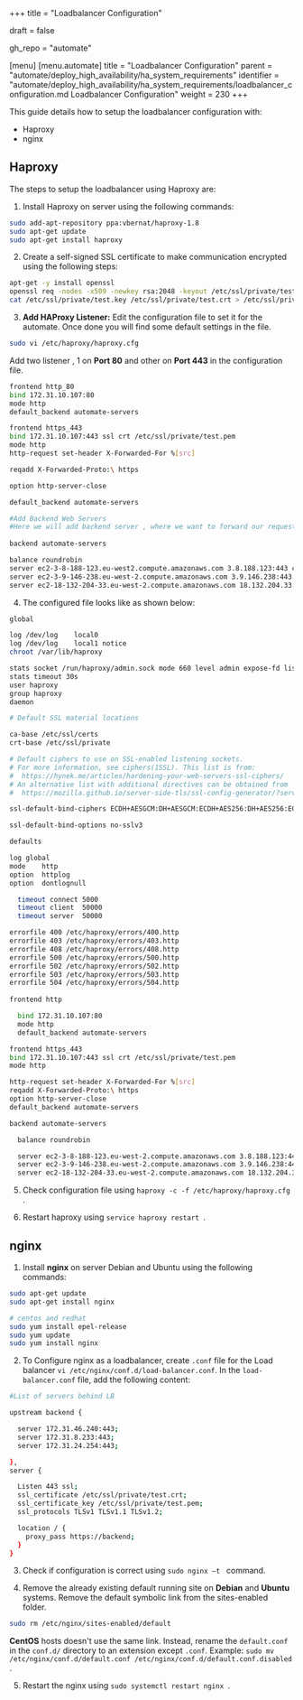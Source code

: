 +++
title = "Loadbalancer Configuration"

draft = false

gh_repo = "automate"

[menu]
  [menu.automate]
    title = "Loadbalancer Configuration"
    parent = "automate/deploy_high_availability/ha_system_requirements"
    identifier = "automate/deploy_high_availability/ha_system_requirements/loadbalancer_configuration.md Loadbalancer Configuration"
    weight = 230
+++

This guide details how to setup the loadbalancer configuration with:

- Haproxy
- nginx

## Haproxy

The steps to setup the loadbalancer using Haproxy are:

1. Install Haproxy on server using the following commands:

```bash
sudo add-apt-repository ppa:vbernat/haproxy-1.8 
sudo apt-get update 
sudo apt-get install haproxy
```

2. Create a self-signed SSL certificate to make communication encrypted using the following steps:

```bash
apt-get -y install openssl 
openssl req -nodes -x509 -newkey rsa:2048 -keyout /etc/ssl/private/test.key -out /etc/ssl/private/test.crt -days 30 
cat /etc/ssl/private/test.key /etc/ssl/private/test.crt > /etc/ssl/private/test.pem 
```

3. **Add HAProxy Listener:** Edit the configuration file to set it for the automate. Once done you will find some default settings in the file.

```bash
sudo vi /etc/haproxy/haproxy.cfg 
```

Add two listener , 1 on **Port 80** and other on **Port 443** in the configuration file.

```bash
frontend http_80 
bind 172.31.10.107:80 
mode http 
default_backend automate-servers 

frontend https_443 
bind 172.31.10.107:443 ssl crt /etc/ssl/private/test.pem 
mode http 
http-request set-header X-Forwarded-For %[src] 

reqadd X-Forwarded-Proto:\ https 

option http-server-close 

default_backend automate-servers 

#Add Backend Web Servers 
#Here we will add backend server , where we want to forward our requests. 
 
backend automate-servers 

balance roundrobin 
server ec2-3-8-188-123.eu-west2.compute.amazonaws.com 3.8.188.123:443 check ssl verify none 
server ec2-3-9-146-238.eu-west-2.compute.amazonaws.com 3.9.146.238:443 check ssl verify none 
server ec2-18-132-204-33.eu-west-2.compute.amazonaws.com 18.132.204.33:443 check ssl verify none 
```

4. The configured file looks like as shown below:

```bash
global 

log /dev/log	local0
log /dev/log	local1 notice 
chroot /var/lib/haproxy 

stats socket /run/haproxy/admin.sock mode 660 level admin expose-fd listeners 
stats timeout 30s 
user haproxy 
group haproxy 
daemon 

# Default SSL material locations 

ca-base /etc/ssl/certs 
crt-base /etc/ssl/private 

# Default ciphers to use on SSL-enabled listening sockets. 
# For more information, see ciphers(1SSL). This list is from: 
#  https://hynek.me/articles/hardening-your-web-servers-ssl-ciphers/ 
# An alternative list with additional directives can be obtained from 
#  https://mozilla.github.io/server-side-tls/ssl-config-generator/?server=haproxy 

ssl-default-bind-ciphers ECDH+AESGCM:DH+AESGCM:ECDH+AES256:DH+AES256:ECDH+AES128:DH+AES:RSA+AESGCM:RSA+AES:!aNULL:!MD5:!DSS 

ssl-default-bind-options no-sslv3 

defaults 

log	global 
mode	http 
option	httplog 
option	dontlognull

  timeout connect 5000
  timeout client  50000
  timeout server  50000

errorfile 400 /etc/haproxy/errors/400.http
errorfile 403 /etc/haproxy/errors/403.http
errorfile 408 /etc/haproxy/errors/408.http
errorfile 500 /etc/haproxy/errors/500.http
errorfile 502 /etc/haproxy/errors/502.http
errorfile 503 /etc/haproxy/errors/503.http
errorfile 504 /etc/haproxy/errors/504.http
  
frontend http 

  bind 172.31.10.107:80 
  mode http 
  default_backend automate-servers 

frontend https_443 
bind 172.31.10.107:443 ssl crt /etc/ssl/private/test.pem
mode http 

http-request set-header X-Forwarded-For %[src] 
reqadd X-Forwarded-Proto:\ https 
option http-server-close 
default_backend automate-servers 

backend automate-servers 

  balance roundrobin 

  server ec2-3-8-188-123.eu-west-2.compute.amazonaws.com 3.8.188.123:443 check ssl verify none 
  server ec2-3-9-146-238.eu-west-2.compute.amazonaws.com 3.9.146.238:443 check ssl verify none 
  server ec2-18-132-204-33.eu-west-2.compute.amazonaws.com 18.132.204.33:443 check ssl verify none 
 ```

5. Check configuration file using `haproxy -c -f /etc/haproxy/haproxy.cfg `.

6. Restart haproxy using `service haproxy restart `.

## nginx

1. Install **nginx** on server Debian and Ubuntu using the following commands:

```bash
sudo apt-get update  
sudo apt-get install nginx 

# centos and redhat 
sudo yum install epel-release 
sudo yum update 
sudo yum install nginx 
```

2. To Configure nginx as a loadbalancer, create `.conf` file for the Load balancer `vi /etc/nginx/conf.d/load-balancer.conf`. In the `load-balancer.conf` file, add the following content:

```sh
#List of servers behind LB 

upstream backend {

  server 172.31.46.240:443;
  server 172.31.8.233:443;
  server 172.31.24.254:443;

},
server { 

  Listen 443 ssl; 
  ssl_certificate /etc/ssl/private/test.crt; 
  ssl_certificate_key /etc/ssl/private/test.pem; 
  ssl_protocols TLSv1 TLSv1.1 TLSv1.2; 

  location / { 
    proxy_pass https://backend; 
  } 
}
```

3. Check if configuration is correct using `sudo nginx –t ` command.

4. Remove the already existing default running site on **Debian** and **Ubuntu** systems. Remove the default symbolic link from the sites-enabled folder.

```bash
sudo rm /etc/nginx/sites-enabled/default
```

**CentOS** hosts doesn't use the same link. Instead, rename the `default.conf` in the `conf.d/` directory to an extension except `.conf`. Example: `sudo mv /etc/nginx/conf.d/default.conf /etc/nginx/conf.d/default.conf.disabled `.

5. Restart the nginx using `sudo systemctl restart nginx `.
